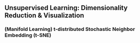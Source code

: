## Unsupervised Learning: Dimensionality Reduction & Visualization

### (Manifold Learning) t-distributed Stochastic Neighbor Embedding (t-SNE)

